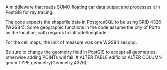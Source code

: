 A middleware that reads SUMO floating car data output and processes it in PostGIS for ray tracing.

The code expects the shapefile data in PostgresSQL to be using SRID 4326 (WGS84).
Some geographic functions in the code assume the city of Porto as the location, with regards to latitude/longitude. 

For the cell maps, the unit of measure was one WGS84 second.

Be sure to change the geometry field in PostGIS to accept all geometries, otherwise adding POINTs will fail:
\# ALTER TABLE edificios ALTER COLUMN geom TYPE geometry(Geometry,4326);
